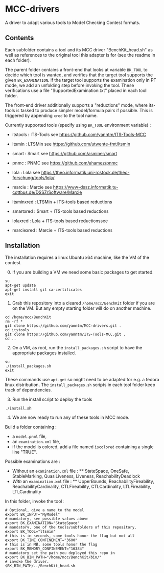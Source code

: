 # MCC-drivers

A driver to adapt various tools to Model Checking Contest formats.

## Contents

Each subfolder contains a tool and its MCC driver "BenchKit_head.sh" as well as references to the original tool this adapter is for (see the readme in each folder).

The parent folder contains a front-end that looks at variable `BK_TOOL` to decide which tool is wanted, 
and verifies that the target tool supports the given `BK_EXAMINATION`. If the target tool supports
 the examination only in PT mode, we add an unfolding step before invoking the tool. 
 These verifications use a file "SupportedExamination.txt" placed in each tool folder.

The front-end driver additionally supports a "reductions" mode, where its-tools is tasked to produce simpler model/formula pairs if possible.
This is triggered by appending `xred` to the tool name.

Currently supported tools (specify using `BK_TOOL` environment variable) :

 * itstools : ITS-Tools see https://github.com/yanntm/ITS-Tools-MCC 
 * ltsmin : LTSMin see https://github.com/utwente-fmt/ltsmin
 * smart : Smart see https://github.com/asminer/smart
 * pnmc : PNMC see https://github.com/ahamez/pnmc
 * lola : Lola see https://theo.informatik.uni-rostock.de/theo-forschung/tools/lola/
 * marcie : Marcie see https://www-dssz.informatik.tu-cottbus.de/DSSZ/Software/Marcie

 * ltsminxred : LTSMin + ITS-tools based reductions
 * smartxred : Smart + ITS-tools based reductions
 * lolaxred : Lola + ITS-tools based reductionssee 
 * marciexred : Marcie + ITS-tools based reductions


## Installation

The installation requires a linux Ubuntu x64 machine, like the VM of the contest.

 0. If you are building a VM we need some basic packages to get started.
 
```
su
apt-get update
apt-get install git ca-certificates
exit
```

 1. Grab this repository into a cleared `/home/mcc/BenchKit` folder if you are on the VM. But any empty starting folder will do on another machine.
```
cd /home/mcc/BenchKit
rm -rf *
git clone https://github.com/yanntm/MCC-drivers.git .
cd itstools
git clone https://github.com/yanntm/ITS-Tools-MCC.git .
cd ..
```

 2. On a VM, as root, run the `install_packages.sh` script to have the appropriate packages installed.
 
 ```
 su
 ./install_packages.sh
 exit
 ```
 
 These commands use `apt-get` so might need to be adapted for e.g. a fedora linux distribution.
 The `install_packages.sh` scripts in each tool folder keep track of dependencies.
 
 3. Run the install script to deploy the tools
 
 ```
 ./install.sh
 ```
 
 4. We are now ready to run any of these tools in MCC mode.
 
 Build a folder containing :
 * a `model.pnml` file, 
 * an `examination.xml` file, 
 * if the model is colored, add a file named `iscolored` containing a single line "TRUE".

Possible examinations are :
 * Without an `examination.xml` file :
 ** StateSpace, OneSafe, StableMarking, QuasiLiveness, Liveness, ReachabilityDeadlock  
 * *With* an `examination.xml` file :
 ** UpperBounds, ReachabilityFireability, ReachabilityCardinality, CTLFireability, CTLCardinality, LTLFireability, LTLCardinality   
 
 In this folder, invoke the tool :
 ```
# Optional, give a name to the model
export BK_INPUT="MyModel"
# mandatory, see possible values above
export BK_EXAMINATION="StateSpace"
# mandatory, one of the tools/subfolders of this repository.
export BK_TOOL="ltsmin"
# this is in seconds, some tools honor the flag but not all
export BK_TIME_CONFINEMENT="3600"
# this is in MB, some tools honor the flag
export BK_MEMORY_CONFINEMENT="16384"
# mandatory set the path you deployed this repo in
export BK_BIN_PATH="/home/mcc/BenchKit/bin/" 
# invoke the driver.
$BK_BIN_PATH/../BenchKit_head.sh
 ```
 
